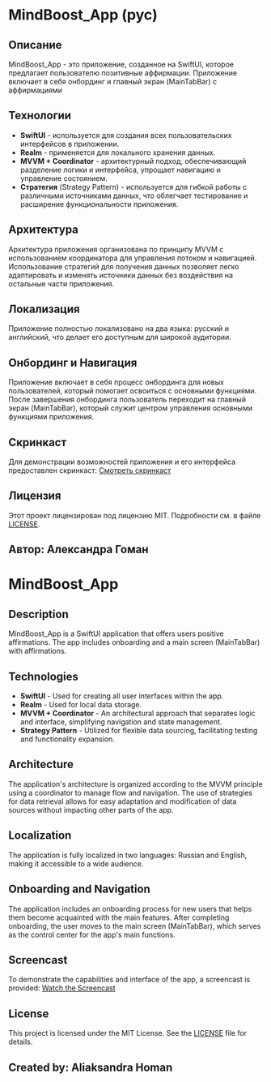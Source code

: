 # MindBoost_App (рус)

## Описание
MindBoost_App - это приложение, созданное на SwiftUI, которое предлагает пользователю позитивные аффирмации. Приложение включает в себя онбординг и главный экран (MainTabBar) с аффирмациями

## Технологии
- **SwiftUI** - используется для создания всех пользовательских интерфейсов в приложении.
- **Realm** - применяется для локального хранения данных.
- **MVVM + Coordinator** - архитектурный подход, обеспечивающий разделение логики и интерфейса, упрощает навигацию и управление состоянием.
- **Стратегия** (Strategy Pattern) - используется для гибкой работы с различными источниками данных, что облегчает тестирование и расширение функциональности приложения.

## Архитектура
Архитектура приложения организована по принципу MVVM с использованием координатора для управления потоком и навигацией. Использование стратегий для получения данных позволяет легко адаптировать и изменять источники данных без воздействия на остальные части приложения.

## Локализация
Приложение полностью локализовано на два языка: русский и английский, что делает его доступным для широкой аудитории.

## Онбординг и Навигация
Приложение включает в себя процесс онбординга для новых пользователей, который помогает освоиться с основными функциями. После завершения онбординга пользователь переходит на главный экран (MainTabBar), который служит центром управления основными функциями приложения.

## Скринкаст
Для демонстрации возможностей приложения и его интерфейса предоставлен скринкаст: [Смотреть скринкаст](https://www.youtube.com/playlist?list=PLkB1qmG6jQH97ZB-gbZxcyqn6tYjZGsLS)


## Лицензия
Этот проект лицензирован под лицензию MIT. Подробности см. в файле [LICENSE](./LICENSE).
## Автор: Александра Гоман



# MindBoost_App

## Description
MindBoost_App is a SwiftUI application that offers users positive affirmations. The app includes onboarding and a main screen (MainTabBar) with affirmations.

## Technologies
- **SwiftUI** - Used for creating all user interfaces within the app.
- **Realm** - Used for local data storage.
- **MVVM + Coordinator** - An architectural approach that separates logic and interface, simplifying navigation and state management.
- **Strategy Pattern** - Utilized for flexible data sourcing, facilitating testing and functionality expansion.

## Architecture
The application's architecture is organized according to the MVVM principle using a coordinator to manage flow and navigation. The use of strategies for data retrieval allows for easy adaptation and modification of data sources without impacting other parts of the app.

## Localization
The application is fully localized in two languages: Russian and English, making it accessible to a wide audience.

## Onboarding and Navigation
The application includes an onboarding process for new users that helps them become acquainted with the main features. After completing onboarding, the user moves to the main screen (MainTabBar), which serves as the control center for the app's main functions.

## Screencast
To demonstrate the capabilities and interface of the app, a screencast is provided: [Watch the Screencast](https://www.youtube.com/playlist?list=PLkB1qmG6jQH97ZB-gbZxcyqn6tYjZGsLS)


## License
This project is licensed under the MIT License. See the [LICENSE](./LICENSE) file for details.
## Created by: Aliaksandra Homan
